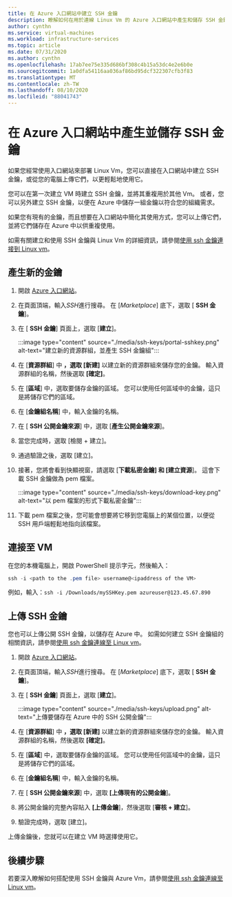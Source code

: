 ```yaml
---
title: 在 Azure 入口網站中建立 SSH 金鑰
description: 瞭解如何在用於連線 Linux Vm 的 Azure 入口網站中產生和儲存 SSH 金鑰。
author: cynthn
ms.service: virtual-machines
ms.workload: infrastructure-services
ms.topic: article
ms.date: 07/31/2020
ms.author: cynthn
ms.openlocfilehash: 17ab7ee75e335d686bf308c4b15a53dc4e2e6b0e
ms.sourcegitcommit: 1a0dfa54116aa036af86bd95dcf322307cfb3f83
ms.translationtype: MT
ms.contentlocale: zh-TW
ms.lasthandoff: 08/10/2020
ms.locfileid: "88041743"
---
```

# <a name="generate-and-store-ssh-keys-in-the-azure-portal"></a>在 Azure 入口網站中產生並儲存 SSH 金鑰

如果您經常使用入口網站來部署 Linux Vm，您可以直接在入口網站中建立 SSH 金鑰，或從您的電腦上傳它們，以更輕鬆地使用它。

您可以在第一次建立 VM 時建立 SSH 金鑰，並將其重複用於其他 Vm。 或者，您可以另外建立 SSH 金鑰，以便在 Azure 中儲存一組金鑰以符合您的組織需求。 

如果您有現有的金鑰，而且想要在入口網站中簡化其使用方式，您可以上傳它們，並將它們儲存在 Azure 中以供重複使用。

如需有關建立和使用 SSH 金鑰與 Linux Vm 的詳細資訊，請參閱[使用 ssh 金鑰連接到 Linux vm](./linux/ssh-from-windows.md)。

## <a name="generate-new-keys"></a>產生新的金鑰

1. 開啟 [Azure 入口網站](https://portal.azure.com)。

1. 在頁面頂端，輸入*SSH*進行搜尋。 在 [*Marketplace*] 底下，選取 [ **SSH 金鑰**]。

1. 在 [ **SSH 金鑰**] 頁面上，選取 [**建立**]。

   :::image type="content" source="./media/ssh-keys/portal-sshkey.png" alt-text="建立新的資源群組，並產生 SSH 金鑰組":::

1. 在 [**資源群組**] 中 **，選取 [新建]** 以建立新的資源群組來儲存您的金鑰。 輸入資源群組的名稱，然後選取 **[確定]**。

1. 在 [**區域**] 中，選取要儲存金鑰的區域。 您可以使用任何區域中的金鑰，這只是將儲存它們的區域。

1. 在 [**金鑰組名稱**] 中，輸入金鑰的名稱。

1. 在 [ **SSH 公開金鑰來源**] 中，選取 [**產生公開金鑰來源**]。 

1. 當您完成時，選取 [檢閱 + 建立]。

1. 通過驗證之後，選取 [建立]。

1. 接著，您將會看到快顯視窗，請選取 [**下載私密金鑰] 和 [建立資源**]。 這會下載 SSH 金鑰做為 pem 檔案。

   :::image type="content" source="./media/ssh-keys/download-key.png" alt-text="以 pem 檔案的形式下載私密金鑰":::

1. 下載 pem 檔案之後，您可能會想要將它移到您電腦上的某個位置，以便從 SSH 用戶端輕鬆地指向該檔案。


## <a name="connect-to-the-vm"></a>連接至 VM

在您的本機電腦上，開啟 PowerShell 提示字元，然後輸入：

```powershell
ssh -i <path to the .pem file> username@<ipaddress of the VM>
```

例如，輸入：`ssh -i /Downloads/mySSHKey.pem azureuser@123.45.67.890`


## <a name="upload-an-ssh-key"></a>上傳 SSH 金鑰

您也可以上傳公開 SSH 金鑰，以儲存在 Azure 中。 如需如何建立 SSH 金鑰組的相關資訊，請參閱[使用 ssh 金鑰連線至 Linux vm](./linux/ssh-from-windows.md)。

1. 開啟 [Azure 入口網站](https://portal.azure.com)。

1. 在頁面頂端，輸入*SSH*進行搜尋。 在 [*Marketplace*] 底下，選取 [ **SSH 金鑰**]。

1. 在 [ **SSH 金鑰**] 頁面上，選取 [**建立**]。

   :::image type="content" source="./media/ssh-keys/upload.png" alt-text="上傳要儲存在 Azure 中的 SSH 公開金鑰":::

1. 在 [**資源群組**] 中 **，選取 [新建]** 以建立新的資源群組來儲存您的金鑰。 輸入資源群組的名稱，然後選取 **[確定]**。

1. 在 [**區域**] 中，選取要儲存金鑰的區域。 您可以使用任何區域中的金鑰，這只是將儲存它們的區域。

1. 在 [**金鑰組名稱**] 中，輸入金鑰的名稱。

1. 在 [ **SSH 公開金鑰來源**] 中，選取 **[上傳現有的公開金鑰**]。 

1. 將公開金鑰的完整內容貼入 **[上傳金鑰**]，然後選取 [**審核 + 建立**]。

1. 驗證完成時，選取 [建立]。 

上傳金鑰後，您就可以在建立 VM 時選擇使用它。

## <a name="next-steps"></a>後續步驟

若要深入瞭解如何搭配使用 SSH 金鑰與 Azure Vm，請參閱[使用 ssh 金鑰連線至 Linux vm](./linux/ssh-from-windows.md)。
